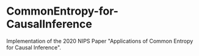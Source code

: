 # CommonEntropy-for-CausalInference
Implementation of the 2020 NIPS Paper "Applications of Common Entropy for Causal Inference".
